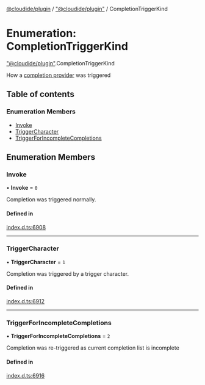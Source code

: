 [@cloudide/plugin](../README.md) / ["@cloudide/plugin"](../modules/_cloudide_plugin_.md) / CompletionTriggerKind

# Enumeration: CompletionTriggerKind

["@cloudide/plugin"](../modules/_cloudide_plugin_.md).CompletionTriggerKind

How a [completion provider](#CompletionItemProvider) was triggered

## Table of contents

### Enumeration Members

- [Invoke](cloudide_plugin_.CompletionTriggerKind.md#invoke)
- [TriggerCharacter](cloudide_plugin_.CompletionTriggerKind.md#triggercharacter)
- [TriggerForIncompleteCompletions](cloudide_plugin_.CompletionTriggerKind.md#triggerforincompletecompletions)

## Enumeration Members

### Invoke

• **Invoke** = ``0``

Completion was triggered normally.

#### Defined in

[index.d.ts:6908](https://github.com/shuyaqian/cloudide-plugin-api/blob/26b31b9/index.d.ts#L6908)

___

### TriggerCharacter

• **TriggerCharacter** = ``1``

Completion was triggered by a trigger character.

#### Defined in

[index.d.ts:6912](https://github.com/shuyaqian/cloudide-plugin-api/blob/26b31b9/index.d.ts#L6912)

___

### TriggerForIncompleteCompletions

• **TriggerForIncompleteCompletions** = ``2``

Completion was re-triggered as current completion list is incomplete

#### Defined in

[index.d.ts:6916](https://github.com/shuyaqian/cloudide-plugin-api/blob/26b31b9/index.d.ts#L6916)
